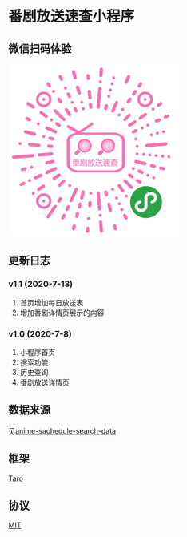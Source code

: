 # 番剧放送速查小程序
## 微信扫码体验
![alt 小程序码](./ercode.jpg)

## 更新日志
### v1.1 (2020-7-13)
1. 首页增加每日放送表
2. 增加番剧详情页展示的内容

### v1.0 (2020-7-8)
1. 小程序首页
2. 搜索功能
3. 历史查询
4. 番剧放送详情页

## 数据来源 
见[anime-sachedule-search-data](https://github.com/yilihjy/anime-sachedule-search-data)

## 框架
[Taro](https://github.com/nervjs/taro)

## 协议
[MIT](./LICENSE)